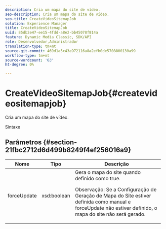 ```yaml
---
description: Cria um mapa do site de vídeo.
seo-description: Cria um mapa do site de vídeo.
seo-title: CreateVideoSitemapJob
solution: Experience Manager
title: CreateVideoSitemapJob
uuid: 85db2e47-ee15-4fdd-a8e2-bb45078f814a
feature: Dynamic Media Classic, SDK/API
role: Desenvolvedor,Administrador
translation-type: tm+mt
source-git-commit: 469d1a5c43a972116a8a2efb0de5708800130a99
workflow-type: tm+mt
source-wordcount: '63'
ht-degree: 0%

---
```



# CreateVideoSitemapJob{#createvideositemapjob}

Cria um mapa do site de vídeo.

Sintaxe

## Parâmetros {#section-21fbc2712d6d499b8249f4ef256016a9}

<table id="table_7B459A9D55CE49A38D8A77CBD229033A"> 
 <thead> 
  <tr> 
   <th colname="col1" class="entry"> Nome </th> 
   <th colname="col2" class="entry"> Tipo </th> 
   <th colname="col3" class="entry"> Descrição </th> 
  </tr> 
 </thead>
 <tbody> 
  <tr> 
   <td colname="col1"> <span class="codeph"> <span class="varname"> forceUpdate</span> </span> </td> 
   <td colname="col2"> <span class="codeph"> xsd:boolean</span> </td> 
   <td colname="col3">Gera o mapa do site quando definido como <span class="codeph"> true</span>. <p><p>Observação: Se a Configuração de Geração de Mapa do Site estiver definida como manual e <span class="codeph"> forceUpdate</span> não estiver definido, o mapa do site não será gerado. </p></p></td> 
  </tr> 
 </tbody> 
</table>

